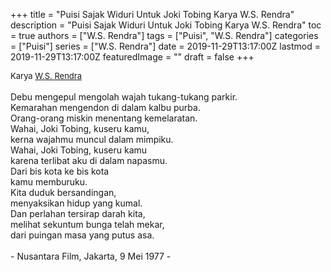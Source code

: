 +++
title = "Puisi Sajak Widuri Untuk Joki Tobing Karya W.S. Rendra"
description = "Puisi Sajak Widuri Untuk Joki Tobing Karya W.S. Rendra"
toc = true
authors = ["W.S. Rendra"]
tags = ["Puisi", "W.S. Rendra"]
categories = ["Puisi"]
series = ["W.S. Rendra"]
date = 2019-11-29T13:17:00Z
lastmod = 2019-11-29T13:17:00Z
featuredImage = ""
draft = false
+++

<div style="text-align: justify;">
<div style="font-size: small;">Karya <a href="/authors/w.s.-rendra/" target="_blank">W.S. Rendra</a></div><br />
Debu mengepul mengolah wajah tukang-tukang parkir.<br />Kemarahan mengendon di dalam kalbu purba.<br />Orang-orang miskin menentang kemelaratan.<br />Wahai, Joki Tobing, kuseru kamu,<br />kerna wajahmu muncul dalam mimpiku.<br />Wahai, Joki Tobing, kuseru kamu<br />karena terlibat aku di dalam napasmu.<br />Dari bis kota ke bis kota<br />kamu memburuku.<br />Kita duduk bersandingan,<br />menyaksikan hidup yang kumal.<br />Dan perlahan tersirap darah kita,<br />melihat sekuntum bunga telah mekar,<br />dari puingan masa yang putus asa.<br /><br />- Nusantara Film, Jakarta, 9 Mei 1977 -</div>
